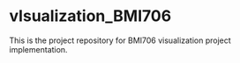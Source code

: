 # vIsualization_BMI706
This is the project repository for BMI706 visualization project implementation. 
